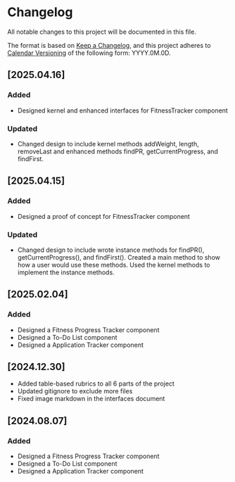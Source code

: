 # Changelog

All notable changes to this project will be documented in this file.

The format is based on [Keep a Changelog](https://keepachangelog.com/en/1.1.0/),
and this project adheres to [Calendar Versioning](https://calver.org/) of
the following form: YYYY.0M.0D.
## [2025.04.16]

### Added

- Designed kernel and enhanced interfaces for FitnessTracker component

### Updated

- Changed design to include kernel methods addWeight, length, removeLast and enhanced methods findPR, getCurrentProgress, and findFirst.

## [2025.04.15]

### Added

- Designed a proof of concept for FitnessTracker component

### Updated

- Changed design to include wrote instance methods for findPR(), getCurrentProgress(), and findFirst(). Created a main method to show how a user would use these methods. Used the kernel methods to implement the instance methods.

## [2025.02.04]

### Added

- Designed a Fitness Progress Tracker component
- Designed a To-Do List component
- Designed a Application Tracker component

## [2024.12.30]

- Added table-based rubrics to all 6 parts of the project
- Updated gitignore to exclude more files
- Fixed image markdown in the interfaces document

## [2024.08.07]

### Added

- Designed a Fitness Progress Tracker component
- Designed a To-Do List component
- Designed a Application Tracker component